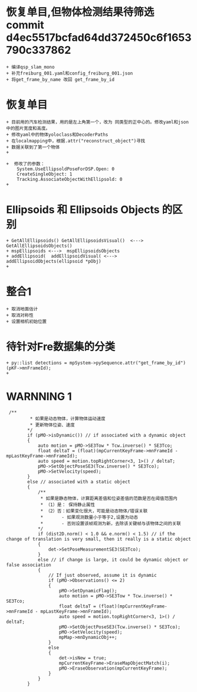 # 恢复单目,但物体检测结果待筛选 commit d4ec5517bcfad64dd372450c6f1653790c337862
    + 编译qsp_slam_mono
    + 补充freiburg_001.yaml和config_freiburg_001.json
    + 将get_frame_by_name 改回 get_frame_by_id

# 恢复单目
    + 目前用的汽车检测结果，用的是左上角第一个，改为 同类型的正中心的。修改yaml和json中的图片宽度和高度。
    + 修改yaml中的物体yoloclass和DecoderPaths
    + 在localmapping中，根据.attr("reconstruct_object")寻找
    + 数据关联到了第一个物体
    + 

    +  修改了的参数：
        System.UseEllipsoldPoseForDSP.Open: 0
        CreateSingleObject: 1
        Tracking.AssociateObjectWithEllipsold: 0
    + 

# Ellipsoids 和 Ellipsoids Objects 的区别
    + GetAllEllipsoids() GetAllEllipsoidsVisual()  <--->  GetAllEllipsoidsObjects()
    + mspEllipsoids <--->  mspEllipsoidsObjects
    + addEllipsoid(  addEllipsoidVisual( <--->  addEllipsoidObjects(ellipsoid *pObj)
    + 

# 整合1
    + 取消地面估计
    + 取消对称性
    + 设置相机初始位置

# 待针对Fre数据集的分类
    + py::list detections = mpSystem->pySequence.attr("get_frame_by_id")(pKF->mnFrameId);
    + 


# WARNNING 1 
     /**
             * 如果是动态物体，计算物体运动速度
             * 更新物体位姿、速度
            */
            if (pMO->isDynamic()) // if associated with a dynamic object
            {
                auto motion = pMO->SE3Tow * Tcw.inverse() * SE3Tco;
                float deltaT = (float)(mpCurrentKeyFrame->mnFrameId - mpLastKeyFrame->mnFrameId);
                auto speed = motion.topRightCorner<3, 1>() / deltaT;
                pMO->SetObjectPoseSE3(Tcw.inverse() * SE3Tco);
                pMO->SetVelocity(speed);
            }
            else // associated with a static object
            {
                /**
                 * 如果是静态物体，计算距离差值和位姿差值的范数是否在阈值范围内
                 * （1）是： 保持静止属性
                 * （2）否：如果变化很大，可能是动态物体/错误关联
                 *       - 如果观测数量小于等于2,设置为动态
                 *       - 否则设置该帧观测为新，去除该关键帧与该物体之间的关联
                */
                if (dist2D.norm() < 1.0 && e.norm() < 1.5) // if the change of translation is very small, then it really is a static object
                {
                    det->SetPoseMeasurementSE3(SE3Tco);
                }
                else // if change is large, it could be dynamic object or false association
                {
                    // If just observed, assume it is dynamic
                    if (pMO->Observations() <= 2)
                    {
                        pMO->SetDynamicFlag();
                        auto motion = pMO->SE3Tow * Tcw.inverse() * SE3Tco;
                        float deltaT = (float)(mpCurrentKeyFrame->mnFrameId - mpLastKeyFrame->mnFrameId);
                        auto speed = motion.topRightCorner<3, 1>() / deltaT;
                        pMO->SetObjectPoseSE3(Tcw.inverse() * SE3Tco);
                        pMO->SetVelocity(speed);
                        mpMap->mnDynamicObj++;
                    }
                    else
                    {
                        det->isNew = true;
                        mpCurrentKeyFrame->EraseMapObjectMatch(i);
                        pMO->EraseObservation(mpCurrentKeyFrame);
                    }
                }
            }
